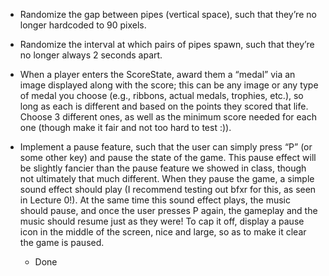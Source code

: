 - Randomize the gap between pipes (vertical space), such that they’re no longer hardcoded to 90 pixels.

- Randomize the interval at which pairs of pipes spawn, such that they’re no longer always 2 seconds apart.

- When a player enters the ScoreState, award them a “medal” via an image displayed along with the score; this can be any image or any type of medal you choose (e.g., ribbons, actual medals, trophies, etc.), so long as each is different and based on the points they scored that life. Choose 3 different ones, as well as the minimum score needed for each one (though make it fair and not too hard to test :)).

- Implement a pause feature, such that the user can simply press “P” (or some other key) and pause the state of the game. This pause effect will be slightly fancier than the pause feature we showed in class, though not ultimately that much different. When they pause the game, a simple sound effect should play (I recommend testing out bfxr for this, as seen in Lecture 0!). At the same time this sound effect plays, the music should pause, and once the user presses P again, the gameplay and the music should resume just as they were! To cap it off, display a pause icon in the middle of the screen, nice and large, so as to make it clear the game is paused.
    - Done